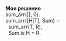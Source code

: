 **Мое решение**<br>
sum_arr([], 0). <br>
sum_arr([H|T], Sum) :- <br>
&nbsp; sum_arr(T, R),<br>
&nbsp; Sum is H + R.<br>
